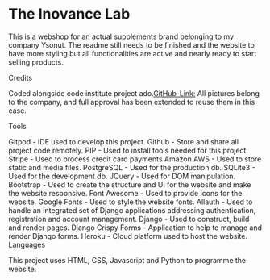 # The Inovance Lab

This is a webshop for an actual supplements brand belonging to my company Ysonut. The readme still needs to be finished and the website to have more styling but all functionalities are active and nearly ready to start selling products.

Credits

Coded alongside code institute project ado.[GitHub-Link:](https://github.com/Code-Institute-Solutions/boutique_ado_v1)
All pictures belong to the company, and full approval has been extended to reuse them in this case. 

Tools

Gitpod - IDE used to develop this project.
Github - Store and share all project code remotely.
PIP - Used to install tools needed for this project.
Stripe - Used to process credit card payments
Amazon AWS - Used to store static and media files.
PostgreSQL - Used for the production db.
SQLite3 - Used for the development db.
JQuery - Used for DOM manipulation.
Bootstrap - Used to create the structure and UI for the website and make the website responsive.
Font Awesome - Used to provide icons for the website.
Google Fonts - Used to style the website fonts.
Allauth - Used to handle an integrated set of Django applications addressing authentication, registration and account management.
Django - Used to construct, build and render pages.
Django Crispy Forms - Application to help to manage and render Django forms.
Heroku - Cloud platform used to host the website.
Languages

This project uses HTML, CSS, Javascript and Python to programme the website.
